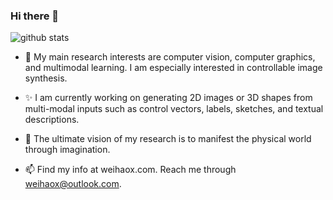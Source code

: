 ### Hi there 👋

![github stats](https://github-readme-stats.vercel.app/api?username=weihaox&show_icons=true&theme=default&hide=issues&count_private=true)

<!--
theme:dark, radical, merko, gruvbox, tokyonight, onedark, cobalt, synthwave, highcontrast, dracula
check all theme at https://github.com/anuraghazra/github-readme-stats/blob/master/themes/README.md
**weihao/weihaox** is a ✨ _special_ ✨ repository because its `README.md` (this file) appears on your GitHub profile.

Here are some ideas to get you started:

- 🔭 I’m currently working on ...
- 🌱 I’m currently learning ...
- 👯 I’m looking to collaborate on ...
- 🤔 I’m looking for help with ...
- 💬 Ask me about ...
- 📫 How to reach me: ...
- 😄 Pronouns: ...
- ⚡ Fun fact: ...
- 🌱 My research prospect is to make everyone easily create, edit, share, and use multimedia content, making imagination reality. The ultimate vision of my research is to manifest the physical world through imagination.
-->

- 🔭 My main research interests are computer vision, computer graphics, and multimodal learning. I am especially interested in controllable image synthesis. 

- ✨ I am currently working on generating 2D images or 3D shapes from multi-modal inputs such as control vectors, labels, sketches, and textual descriptions. 

- 🌱 The ultimate vision of my research is to manifest the physical world through imagination.

- 📫 Find my info at weihaox.com. Reach me through weihaox@outlook.com.
